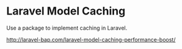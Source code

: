# Laravel Model Caching
Use a package to implement caching in Laravel.

http://laravel-bap.com/laravel-model-caching-performance-boost/
